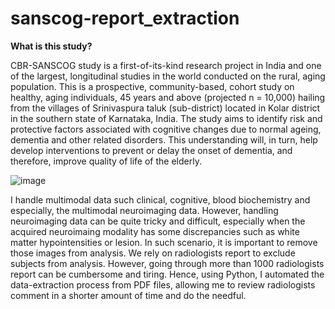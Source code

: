 ﻿# sanscog-report_extraction
 
<b>What is this study?</b>

CBR-SANSCOG study is a first-of-its-kind research project in India and one of the largest, longitudinal studies in the world conducted on the rural, aging population. This is a prospective, community-based, cohort study on healthy, aging individuals, 45 years and above (projected n = 10,000) hailing from the villages of Srinivaspura taluk (sub-district) located in Kolar district in the southern state of Karnataka, India. The study aims to identify risk and protective factors associated with cognitive changes due to normal ageing, dementia and other related disorders. This understanding will, in turn, help develop interventions to prevent or delay the onset of dementia, and therefore, improve quality of life of the elderly.

![image](https://github.com/pradhanhitesh/sanscog-report_extraction/assets/97480316/7b1024c1-d576-470b-9f56-9b95d8ff82d0)


I handle multimodal data such clinical, cognitive, blood biochemistry and especially, the multimodal neuroimaging data. However, handling neuroimaging data can be quite tricky and difficult, especially when the acquired neuroimaing modality has some discrepancies such as white matter hypointensities or lesion. In such scenario, it is important to remove those images from analysis. We rely on radiologists report to exclude subjects from analysis. However, going through more than 1000 radiologists report can be cumbersome and tiring. Hence, using Python, I automated the data-extraction process from PDF files, allowing me to review radiologists comment in a shorter amount of time and do the needful. 
